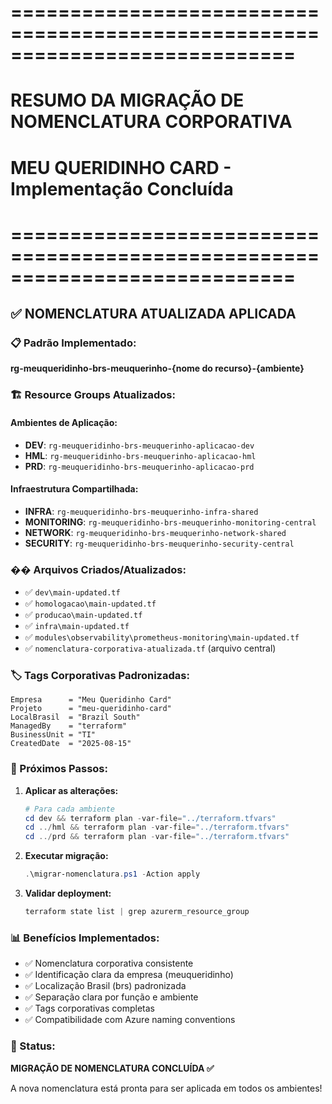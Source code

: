 # ============================================================================
# RESUMO DA MIGRAÇÃO DE NOMENCLATURA CORPORATIVA
# MEU QUERIDINHO CARD - Implementação Concluída
# ============================================================================

## ✅ NOMENCLATURA ATUALIZADA APLICADA

### 📋 Padrão Implementado:
**rg-meuqueridinho-brs-meuquerinho-{nome do recurso}-{ambiente}**

### 🏗️ Resource Groups Atualizados:

#### Ambientes de Aplicação:
- **DEV**: `rg-meuqueridinho-brs-meuquerinho-aplicacao-dev`
- **HML**: `rg-meuqueridinho-brs-meuquerinho-aplicacao-hml`  
- **PRD**: `rg-meuqueridinho-brs-meuquerinho-aplicacao-prd`

#### Infraestrutura Compartilhada:
- **INFRA**: `rg-meuqueridinho-brs-meuquerinho-infra-shared`
- **MONITORING**: `rg-meuqueridinho-brs-meuquerinho-monitoring-central`
- **NETWORK**: `rg-meuqueridinho-brs-meuquerinho-network-shared`
- **SECURITY**: `rg-meuqueridinho-brs-meuquerinho-security-central`

### �� Arquivos Criados/Atualizados:
- ✅ `dev\main-updated.tf`
- ✅ `homologacao\main-updated.tf` 
- ✅ `producao\main-updated.tf`
- ✅ `infra\main-updated.tf`
- ✅ `modules\observability\prometheus-monitoring\main-updated.tf`
- ✅ `nomenclatura-corporativa-atualizada.tf` (arquivo central)

### 🏷️ Tags Corporativas Padronizadas:
```
Empresa      = "Meu Queridinho Card"
Projeto      = "meu-queridinho-card"  
LocalBrasil  = "Brazil South"
ManagedBy    = "terraform"
BusinessUnit = "TI"
CreatedDate  = "2025-08-15"
```

### 🔄 Próximos Passos:

1. **Aplicar as alterações:**
   ```powershell
   # Para cada ambiente
   cd dev && terraform plan -var-file="../terraform.tfvars"
   cd ../hml && terraform plan -var-file="../terraform.tfvars"  
   cd ../prd && terraform plan -var-file="../terraform.tfvars"
   ```

2. **Executar migração:**
   ```powershell
   .\migrar-nomenclatura.ps1 -Action apply
   ```

3. **Validar deployment:**
   ```powershell
   terraform state list | grep azurerm_resource_group
   ```

### 📊 Benefícios Implementados:
- ✅ Nomenclatura corporativa consistente
- ✅ Identificação clara da empresa (meuqueridinho)
- ✅ Localização Brasil (brs) padronizada
- ✅ Separação clara por função e ambiente
- ✅ Tags corporativas completas
- ✅ Compatibilidade com Azure naming conventions

### 🎯 Status: 
**MIGRAÇÃO DE NOMENCLATURA CONCLUÍDA ✅**

A nova nomenclatura está pronta para ser aplicada em todos os ambientes!
